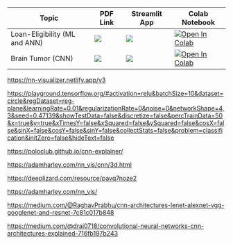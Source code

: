 | Topic            | PDF Link                                                                                                                                     | Streamlit App                                                                                      | Colab Notebook                                                                                                                                           |
|------------------|----------------------------------------------------------------------------------------------------------------------------------------------|------------------------------------------------------------------------------------------------------|-----------------------------------------------------------------------------------------------------------------------------------------------------------|
|Loan-Eligibility (ML and ANN)    | <a href="" target="_parent"><img src="https://img.shields.io/badge/Open in PDF-%23FF0000.svg?style=flat-square&logo=adobe&logoColor=white"/></a> | <a href="https://ds-cheat-sheets-sklearn.streamlit.app/" target="_parent"><img src="https://static.streamlit.io/badges/streamlit_badge_black_white.svg"/></a> | <a href="https://colab.research.google.com/drive/1dwoSbQvSd178-vzuGfoh9bGegHSDcUPp?usp=sharing" target="_parent"><img src="https://colab.research.google.com/assets/colab-badge.svg" alt="Open In Colab"/></a> |
| Brain Tumor (CNN) | <a href="" target="_parent"><img src="https://img.shields.io/badge/Open in PDF-%23FF0000.svg?style=flat-square&logo=adobe&logoColor=white"/></a> | <a href="" target="_parent"><img src="https://static.streamlit.io/badges/streamlit_badge_black_white.svg"/></a> | <a href="https://colab.research.google.com/drive/1W3Ut6Rai4Y3so0yDGNBPVPJQKtzAbhy_?usp=sharing" target="_parent"><img src="https://colab.research.google.com/assets/colab-badge.svg" alt="Open In Colab"/></a> |


https://nn-visualizer.netlify.app/v3

https://playground.tensorflow.org/#activation=relu&batchSize=10&dataset=circle&regDataset=reg-plane&learningRate=0.01&regularizationRate=0&noise=0&networkShape=4,3&seed=0.47139&showTestData=false&discretize=false&percTrainData=50&x=true&y=true&xTimesY=false&xSquared=false&ySquared=false&cosX=false&sinX=false&cosY=false&sinY=false&collectStats=false&problem=classification&initZero=false&hideText=false


https://poloclub.github.io/cnn-explainer/

https://adamharley.com/nn_vis/cnn/3d.html


https://deeplizard.com/resource/pavq7noze2

https://adamharley.com/nn_vis/

https://medium.com/@RaghavPrabhu/cnn-architectures-lenet-alexnet-vgg-googlenet-and-resnet-7c81c017b848

https://medium.com/@draj0718/convolutional-neural-networks-cnn-architectures-explained-716fb197b243
